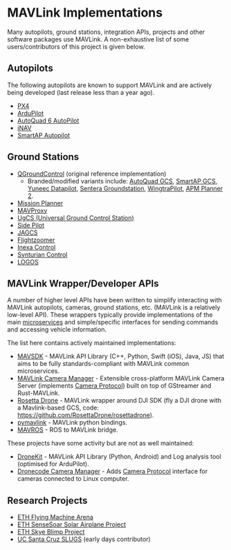 # MAVLink Implementations

Many autopilots, ground stations, integration APIs, projects and other software packages use MAVLink.
A non-exhaustive list of some users/contributors of this project is given below.

## Autopilots

The following autopilots are known to support MAVLink and are actively being developed (last release less than a year ago).

- [PX4](http://px4.io/)
- [ArduPilot](http://ardupilot.org/)
- [AutoQuad 6 AutoPilot](http://autoquad.org)
- [iNAV](https://github.com/iNavFlight/inav/wiki)
- [SmartAP Autopilot](http://www.sky-drones.com/)

## Ground Stations

- [QGroundControl](http://qgroundcontrol.com/) (original reference implementation)
  - Branded/modified variants include: [AutoQuad GCS](http://autoquad.org/software-downloads/?category=2), [SmartAP GCS](http://sky-drones.com/smartap-gcs), [Yuneec Datapilot](http://us.yuneec.com/comm-en-datapilot), [Sentera Groundstation](https://sentera.com/phx-drone/), [WingtraPilot](https://wingtra.com/software/), [APM Planner 2](http://ardupilot.org/planner2/index.html).
- [Mission Planner](http://ardupilot.org/planner/)
- [MAVProxy](http://ardupilot.github.io/MAVProxy/html/index.html)
- [UgCS (Universal Ground Control Station)](https://www.ugcs.com/)
- [Side Pilot](http://sidepilot.net/)
- [JAGCS](https://github.com/MishkaRogachev/JAGCS)
- [Flightzoomer](https://flightzoomer.com/)
- [Inexa Control](https://www.insitu.com/information-delivery/command-and-control/icomc2)
- [Synturian Control](https://www.textronsystems.com/what-we-do/unmanned-systems/synturian)
- [LOGOS](https://aerologos.by)

## MAVLink Wrapper/Developer APIs

A number of higher level APIs have been written to simplify interacting with MAVLink autopilots, cameras, ground stations, etc. (MAVLink is a relatively low-level API).
These wrappers typically provide implementations of the main [microservices](../services/index.md) and simple/specific interfaces for sending commands and accessing vehicle information.

The list here contains actively maintained implementations:

- [MAVSDK](https://mavsdk.mavlink.io/develop/en/) - MAVLink API Library (C++, Python, Swift (iOS), Java, JS) that aims to be fully standards-compliant with MAVLink common microservices.
- [MAVLink Camera Manager](https://github.com/mavlink/mavlink-camera-manager) - Extensible cross-platform MAVLink Camera Server (implements [Camera Protocol](../services/camera.md)) built on top of GStreamer and Rust-MAVLink.
- [Rosetta Drone](https://www.youtube.com/watch?v=rBqEQoVGuzQ) - MAVLink wrapper around DJI SDK (fly a DJI drone with a Mavlink-based GCS, code: https://github.com/RosettaDrone/rosettadrone).
- [pymavlink](https://github.com/ArduPilot/pymavlink) - MAVLink python bindings.
- [MAVROS](https://github.com/mavlink/mavros) - ROS to MAVLink bridge.

These projects have some activity but are not as well maintained:

- [DroneKit](http://dronekit.io/) - MAVLink API Library (Python, Android) and Log analysis tool (optimised for ArduPilot).
- [Dronecode Camera Manager](https://camera-manager.dronecode.org/en/) - Adds [Camera Protocol](../services/camera.md) interface for cameras connected to Linux computer.

## Research Projects

- [ETH Flying Machine Arena](http://www.idsc.ethz.ch/Research_DAndrea/FMA)
- [ETH SenseSoar Solar Airplane Project](http://www.sensesoar.ethz.ch/doku.php?id=project)
- [ETH Skye Blimp Project](http://www.projectskye.ch/)
- [UC Santa Cruz SLUGS](http://slugsuav.soe.ucsc.edu/index.html) (early days contributor)
